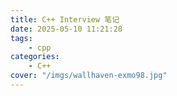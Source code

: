 ```yaml
---
title: C++ Interview 笔记
date: 2025-05-10 11:21:28
tags:
    - cpp
categories:
    - C++
cover: "/imgs/wallhaven-exmo98.jpg"
---
```

